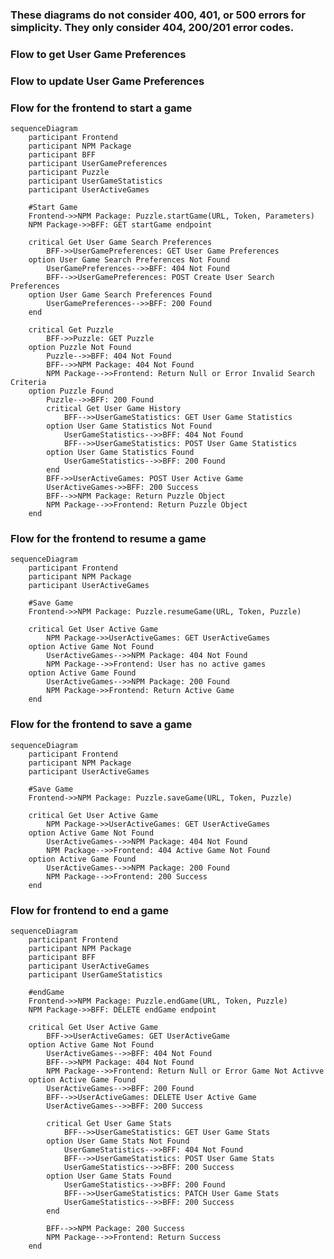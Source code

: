 
### These diagrams do not consider 400, 401, or 500 errors for simplicity. They only consider 404, 200/201 error codes. 


### Flow to get User Game Preferences
<!-- 
```mermaid
sequenceDiagram
    participant Frontend
    participant NPM Package
    participant BFF
    participant UserGamePreferences
    
    #Get User Game Preferences
    Frontend->>NPM Package: Puzzle.getUserGamePreferences(URL, Token, Parameters)
    NPM Package->>BFF: Get userGamePreferences endpoint
    
    critical Get User Game Search Preferences
        BFF->> -->

### Flow to update User Game Preferences


### Flow for the frontend to start a game

```mermaid
sequenceDiagram
    participant Frontend
    participant NPM Package
    participant BFF
    participant UserGamePreferences
    participant Puzzle
    participant UserGameStatistics
    participant UserActiveGames
    
    #Start Game
    Frontend->>NPM Package: Puzzle.startGame(URL, Token, Parameters)
    NPM Package->>BFF: GET startGame endpoint

    critical Get User Game Search Preferences
        BFF->>UserGamePreferences: GET User Game Preferences
    option User Game Search Preferences Not Found
        UserGamePreferences-->>BFF: 404 Not Found
        BFF-->>UserGamePreferences: POST Create User Search Preferences
    option User Game Search Preferences Found
        UserGamePreferences-->>BFF: 200 Found
    end

    critical Get Puzzle
        BFF->>Puzzle: GET Puzzle
    option Puzzle Not Found
        Puzzle-->>BFF: 404 Not Found
        BFF-->>NPM Package: 404 Not Found
        NPM Package-->>Frontend: Return Null or Error Invalid Search Criteria
    option Puzzle Found
        Puzzle-->>BFF: 200 Found
        critical Get User Game History
            BFF-->>UserGameStatistics: GET User Game Statistics
        option User Game Statistics Not Found
            UserGameStatistics-->>BFF: 404 Not Found
            BFF-->>UserGameStatistics: POST User Game Statistics
        option User Game Statistics Found
            UserGameStatistics-->>BFF: 200 Found
        end
        BFF->>UserActiveGames: POST User Active Game
        UserActiveGames->>BFF: 200 Success
        BFF-->>NPM Package: Return Puzzle Object
        NPM Package-->>Frontend: Return Puzzle Object
    end
```

### Flow for the frontend to resume a game

```mermaid
sequenceDiagram
    participant Frontend
    participant NPM Package
    participant UserActiveGames

    #Save Game
    Frontend->>NPM Package: Puzzle.resumeGame(URL, Token, Puzzle)

    critical Get User Active Game
        NPM Package->>UserActiveGames: GET UserActiveGames
    option Active Game Not Found
        UserActiveGames-->>NPM Package: 404 Not Found
        NPM Package-->>Frontend: User has no active games
    option Active Game Found
        UserActiveGames-->>NPM Package: 200 Found
        NPM Package->>Frontend: Return Active Game
    end
```

### Flow for the frontend to save a game

```mermaid
sequenceDiagram
    participant Frontend
    participant NPM Package
    participant UserActiveGames

    #Save Game
    Frontend->>NPM Package: Puzzle.saveGame(URL, Token, Puzzle)

    critical Get User Active Game
        NPM Package->>UserActiveGames: GET UserActiveGames
    option Active Game Not Found
        UserActiveGames-->>NPM Package: 404 Not Found
        NPM Package-->>Frontend: 404 Active Game Not Found
    option Active Game Found
        UserActiveGames-->>NPM Package: 200 Found
        NPM Package-->>Frontend: 200 Success
    end
```

### Flow for frontend to end a game

```mermaid
sequenceDiagram
    participant Frontend
    participant NPM Package
    participant BFF
    participant UserActiveGames
    participant UserGameStatistics

    #endGame
    Frontend->>NPM Package: Puzzle.endGame(URL, Token, Puzzle)
    NPM Package->>BFF: DELETE endGame endpoint

    critical Get User Active Game
        BFF->>UserActiveGames: GET UserActiveGame
    option Active Game Not Found
        UserActiveGames-->>BFF: 404 Not Found
        BFF-->>NPM Package: 404 Not Found
        NPM Package-->>Frontend: Return Null or Error Game Not Activve
    option Active Game Found
        UserActiveGames-->>BFF: 200 Found
        BFF-->>UserActiveGames: DELETE User Active Game
        UserActiveGames-->>BFF: 200 Success

        critical Get User Game Stats
            BFF-->>UserGameStatistics: GET User Game Stats
        option User Game Stats Not Found
            UserGameStatistics-->>BFF: 404 Not Found
            BFF-->>UserGameStatistics: POST User Game Stats
            UserGameStatistics-->>BFF: 200 Success
        option User Game Stats Found
            UserGameStatistics-->>BFF: 200 Found
            BFF-->>UserGameStatistics: PATCH User Game Stats
            UserGameStatistics-->>BFF: 200 Success
        end

        BFF-->>NPM Package: 200 Success
        NPM Package-->>Frontend: Return Success
    end
```
